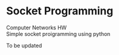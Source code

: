 # Socket Programming
Computer Networks HW
<br>Simple socket proigramming using python

To be updated